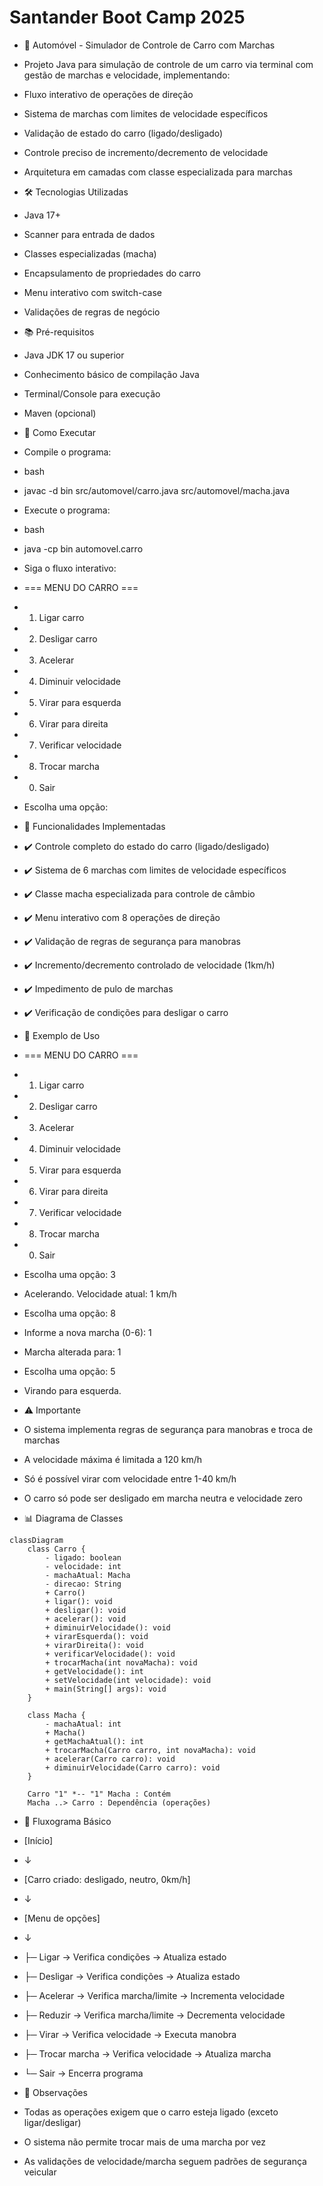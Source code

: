 # Santander Boot Camp 2025

* 🚗 Automóvel - Simulador de Controle de Carro com Marchas
* Projeto Java para simulação de controle de um carro via terminal com gestão de marchas e velocidade, implementando:
* Fluxo interativo de operações de direção
* Sistema de marchas com limites de velocidade específicos
* Validação de estado do carro (ligado/desligado)
* Controle preciso de incremento/decremento de velocidade
* Arquitetura em camadas com classe especializada para marchas
 
* 🛠️ Tecnologias Utilizadas
* Java 17+
* Scanner para entrada de dados
* Classes especializadas (macha)
* Encapsulamento de propriedades do carro
* Menu interativo com switch-case
* Validações de regras de negócio
 
* 📚 Pré-requisitos
* Java JDK 17 ou superior
* Conhecimento básico de compilação Java
* Terminal/Console para execução
* Maven (opcional)
 
* 🚀 Como Executar
* Compile o programa:
 
* bash
* javac -d bin src/automovel/carro.java src/automovel/macha.java
* Execute o programa:
 
* bash
* java -cp bin automovel.carro
* Siga o fluxo interativo:
 
 
* === MENU DO CARRO ===
* 1. Ligar carro
* 2. Desligar carro
* 3. Acelerar
* 4. Diminuir velocidade
* 5. Virar para esquerda
* 6. Virar para direita
* 7. Verificar velocidade
* 8. Trocar marcha
* 0. Sair
*    Escolha uma opção:
 
* 🎯 Funcionalidades Implementadas
* ✔️ Controle completo do estado do carro (ligado/desligado)
* ✔️ Sistema de 6 marchas com limites de velocidade específicos
* ✔️ Classe macha especializada para controle de câmbio
* ✔️ Menu interativo com 8 operações de direção
* ✔️ Validação de regras de segurança para manobras
* ✔️ Incremento/decremento controlado de velocidade (1km/h)
* ✔️ Impedimento de pulo de marchas
* ✔️ Verificação de condições para desligar o carro
 
* 📝 Exemplo de Uso
 
* === MENU DO CARRO ===
* 1. Ligar carro
* 2. Desligar carro
* 3. Acelerar
* 4. Diminuir velocidade
* 5. Virar para esquerda
* 6. Virar para direita
* 7. Verificar velocidade
* 8. Trocar marcha
* 0. Sair
*    Escolha uma opção: 3
 
* Acelerando. Velocidade atual: 1 km/h
 
* Escolha uma opção: 8
* Informe a nova marcha (0-6): 1
* Marcha alterada para: 1
 
* Escolha uma opção: 5
* Virando para esquerda.
 
* ⚠️ Importante
* O sistema implementa regras de segurança para manobras e troca de marchas
* A velocidade máxima é limitada a 120 km/h
* Só é possível virar com velocidade entre 1-40 km/h
* O carro só pode ser desligado em marcha neutra e velocidade zero
 
* 📊 Diagrama de Classes
````mermaid
classDiagram
    class Carro {
        - ligado: boolean
        - velocidade: int
        - machaAtual: Macha
        - direcao: String
        + Carro()
        + ligar(): void
        + desligar(): void
        + acelerar(): void
        + diminuirVelocidade(): void
        + virarEsquerda(): void
        + virarDireita(): void
        + verificarVelocidade(): void
        + trocarMacha(int novaMacha): void
        + getVelocidade(): int
        + setVelocidade(int velocidade): void
        + main(String[] args): void
    }

    class Macha {
        - machaAtual: int
        + Macha()
        + getMachaAtual(): int
        + trocarMacha(Carro carro, int novaMacha): void
        + acelerar(Carro carro): void
        + diminuirVelocidade(Carro carro): void
    }

    Carro "1" *-- "1" Macha : Contém
    Macha ..> Carro : Dependência (operações)
````
* 🔄 Fluxograma Básico

* [Início]
* ↓
* [Carro criado: desligado, neutro, 0km/h]
* ↓
* [Menu de opções]
* ↓
* ├─ Ligar → Verifica condições → Atualiza estado
* ├─ Desligar → Verifica condições → Atualiza estado
* ├─ Acelerar → Verifica marcha/limite → Incrementa velocidade
* ├─ Reduzir → Verifica marcha/limite → Decrementa velocidade
* ├─ Virar → Verifica velocidade → Executa manobra
* ├─ Trocar marcha → Verifica velocidade → Atualiza marcha
* └─ Sair → Encerra programa
 
* 📌 Observações
* Todas as operações exigem que o carro esteja ligado (exceto ligar/desligar)
 
* O sistema não permite trocar mais de uma marcha por vez
 
* As validações de velocidade/marcha seguem padrões de segurança veicular

